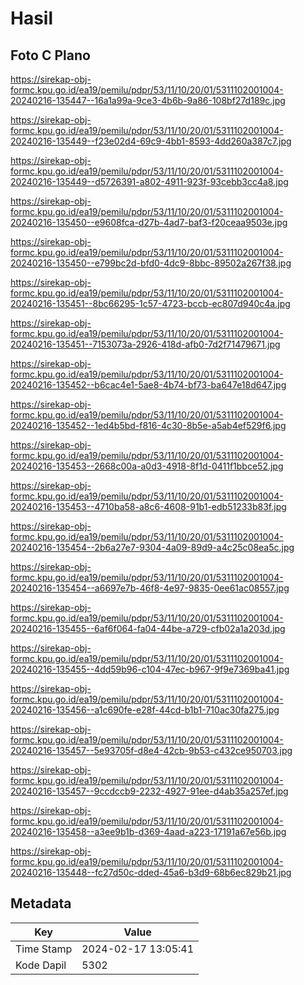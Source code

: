 # Hasil

## Foto C Plano

https://sirekap-obj-formc.kpu.go.id/ea19/pemilu/pdpr/53/11/10/20/01/5311102001004-20240216-135447--16a1a99a-9ce3-4b6b-9a86-108bf27d189c.jpg

https://sirekap-obj-formc.kpu.go.id/ea19/pemilu/pdpr/53/11/10/20/01/5311102001004-20240216-135449--f23e02d4-69c9-4bb1-8593-4dd260a387c7.jpg

https://sirekap-obj-formc.kpu.go.id/ea19/pemilu/pdpr/53/11/10/20/01/5311102001004-20240216-135449--d5726391-a802-4911-923f-93cebb3cc4a8.jpg

https://sirekap-obj-formc.kpu.go.id/ea19/pemilu/pdpr/53/11/10/20/01/5311102001004-20240216-135450--e9608fca-d27b-4ad7-baf3-f20ceaa9503e.jpg

https://sirekap-obj-formc.kpu.go.id/ea19/pemilu/pdpr/53/11/10/20/01/5311102001004-20240216-135450--e799bc2d-bfd0-4dc9-8bbc-89502a267f38.jpg

https://sirekap-obj-formc.kpu.go.id/ea19/pemilu/pdpr/53/11/10/20/01/5311102001004-20240216-135451--8bc66295-1c57-4723-bccb-ec807d940c4a.jpg

https://sirekap-obj-formc.kpu.go.id/ea19/pemilu/pdpr/53/11/10/20/01/5311102001004-20240216-135451--7153073a-2926-418d-afb0-7d2f71479671.jpg

https://sirekap-obj-formc.kpu.go.id/ea19/pemilu/pdpr/53/11/10/20/01/5311102001004-20240216-135452--b6cac4e1-5ae8-4b74-bf73-ba647e18d647.jpg

https://sirekap-obj-formc.kpu.go.id/ea19/pemilu/pdpr/53/11/10/20/01/5311102001004-20240216-135452--1ed4b5bd-f816-4c30-8b5e-a5ab4ef529f6.jpg

https://sirekap-obj-formc.kpu.go.id/ea19/pemilu/pdpr/53/11/10/20/01/5311102001004-20240216-135453--2668c00a-a0d3-4918-8f1d-0411f1bbce52.jpg

https://sirekap-obj-formc.kpu.go.id/ea19/pemilu/pdpr/53/11/10/20/01/5311102001004-20240216-135453--4710ba58-a8c6-4608-91b1-edb51233b83f.jpg

https://sirekap-obj-formc.kpu.go.id/ea19/pemilu/pdpr/53/11/10/20/01/5311102001004-20240216-135454--2b6a27e7-9304-4a09-89d9-a4c25c08ea5c.jpg

https://sirekap-obj-formc.kpu.go.id/ea19/pemilu/pdpr/53/11/10/20/01/5311102001004-20240216-135454--a6697e7b-46f8-4e97-9835-0ee61ac08557.jpg

https://sirekap-obj-formc.kpu.go.id/ea19/pemilu/pdpr/53/11/10/20/01/5311102001004-20240216-135455--6af6f064-fa04-44be-a729-cfb02a1a203d.jpg

https://sirekap-obj-formc.kpu.go.id/ea19/pemilu/pdpr/53/11/10/20/01/5311102001004-20240216-135455--4dd59b96-c104-47ec-b967-9f9e7369ba41.jpg

https://sirekap-obj-formc.kpu.go.id/ea19/pemilu/pdpr/53/11/10/20/01/5311102001004-20240216-135456--a1c690fe-e28f-44cd-b1b1-710ac30fa275.jpg

https://sirekap-obj-formc.kpu.go.id/ea19/pemilu/pdpr/53/11/10/20/01/5311102001004-20240216-135457--5e93705f-d8e4-42cb-9b53-c432ce950703.jpg

https://sirekap-obj-formc.kpu.go.id/ea19/pemilu/pdpr/53/11/10/20/01/5311102001004-20240216-135457--9ccdccb9-2232-4927-91ee-d4ab35a257ef.jpg

https://sirekap-obj-formc.kpu.go.id/ea19/pemilu/pdpr/53/11/10/20/01/5311102001004-20240216-135458--a3ee9b1b-d369-4aad-a223-17191a67e56b.jpg

https://sirekap-obj-formc.kpu.go.id/ea19/pemilu/pdpr/53/11/10/20/01/5311102001004-20240216-135448--fc27d50c-dded-45a6-b3d9-68b6ec829b21.jpg


## Metadata

| Key        | Value               |
| ---------- | ------------------- |
| Time Stamp | 2024-02-17 13:05:41 |
| Kode Dapil | 5302                |



